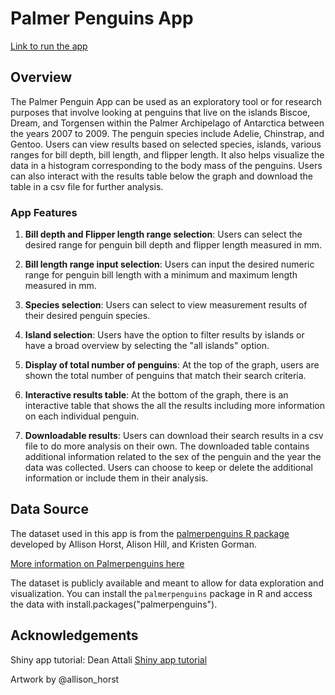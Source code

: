 # Palmer Penguins App

[Link to run the app](https://christinec.shinyapps.io/palmerpenguinsapp/) 

## Overview

The Palmer Penguin App can be used as an exploratory tool or for research purposes that involve looking at penguins that live on the islands Biscoe, Dream, and Torgensen within the Palmer Archipelago of Antarctica between the years 2007 to 2009. The penguin species include Adelie, Chinstrap, and Gentoo. Users can view results based on selected species, islands, various ranges for bill depth, bill length, and flipper length. It also helps visualize the data in a histogram corresponding to the body mass of the penguins. Users can also interact with the results table below the graph and download the table in a csv file for further analysis. 

### App Features

1. **Bill depth and Flipper length range selection**: Users can select the desired range for penguin bill depth and flipper length measured in mm.

2. **Bill length range input selection**: Users can input the desired numeric range for penguin bill length with a minimum and maximum length measured in mm.

3. **Species selection**: Users can select to view measurement results of their desired penguin species. 

4. **Island selection**: Users have the option to filter results by islands or have a broad overview by selecting the "all islands" option.

5. **Display of total number of penguins**: At the top of the graph, users are shown the total number of penguins that match their search criteria. 

6. **Interactive results table**: At the bottom of the graph, there is an interactive table that shows the all the results including more information on each individual penguin. 

7. **Downloadable results**: Users can download their search results in a csv file to do more analysis on their own. The downloaded table contains additional information related to the sex of the penguin and the year the data was collected. Users can choose to keep or delete the additional information or include them in their analysis.  


## Data Source

The dataset used in this app is from the [palmerpenguins R package](https://github.com/allisonhorst/palmerpenguins) developed by Allison Horst, Alison Hill, and Kristen Gorman.

[More information on Palmerpenguins here](https://allisonhorst.github.io/palmerpenguins/)

The dataset is publicly available and meant to allow for data exploration and visualization. You can install the `palmerpenguins` package in R and access the data with install.packages("palmerpenguins").

## Acknowledgements 

Shiny app tutorial: Dean Attali [Shiny app tutorial](https://deanattali.com/blog/building-shiny-apps-tutorial/)

Artwork by @allison_horst
